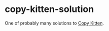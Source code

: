 # copy-kitten-solution

One of probably many solutions to [Copy Kitten](https://github.com/ci-wdi-900/copy-kitten).